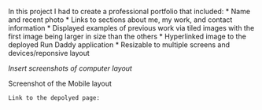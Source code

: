 In this project I had to create a professional portfolio that included:
    * Name and recent photo
    * Links to sections about me, my work, and contact information
    * Displayed examples of previous work via tiled images with the first image being larger in size than the others
    * Hyperlinked image to the deployed Run Daddy application
    * Resizable to multiple screens and devices/reponsive layout

*Insert screenshots of computer layout*


Screenshot of the Mobile layout



    Link to the depolyed page:

